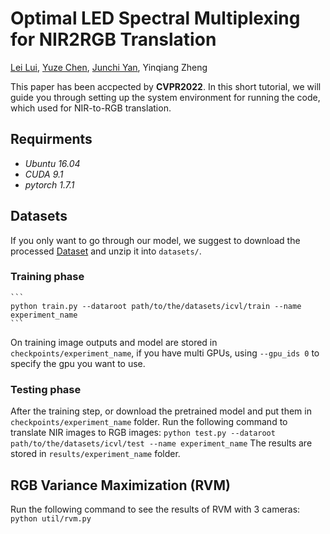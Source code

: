 # Optimal LED Spectral Multiplexing for NIR2RGB Translation

[Lei Lui](https://github.com/loklz), [Yuze Chen](https://github.com/cccyz), [Junchi Yan](https://thinklab.sjtu.edu.cn), Yinqiang Zheng

This paper has been accpected by **CVPR2022**. In this short tutorial, we will guide you through setting up the system environment for running the code, which used for NIR-to-RGB translation.


## Requirments

- *Ubuntu 16.04*
- *CUDA 9.1*
- *pytorch 1.7.1*

## Datasets

If you only want to go through our model, we suggest to download the processed [Dataset](https://drive.google.com/file/d/1IoMJ7a0LidpMywXDmfJa3m8oifGHkq8O/view?usp=sharing) and unzip it into `datasets/`.

### Training phase
    ```
    python train.py --dataroot path/to/the/datasets/icvl/train --name experiment_name
    ```
    
 On training image outputs and model are stored in `checkpoints/experiment_name`, if you have multi GPUs, using `--gpu_ids 0` to specify the gpu you want to use.


### Testing phase


 After the training step, or download the pretrained model and put them in `checkpoints/experiment_name` folder. Run the following command to translate NIR images to RGB images:
    ``` python test.py --dataroot path/to/the/datasets/icvl/test --name experiment_name ```
The results are stored in `results/experiment_name` folder. 

## RGB Variance Maximization (RVM)

Run the following command to see the results of RVM with 3 cameras:
    ```
    python util/rvm.py
    ```
    
